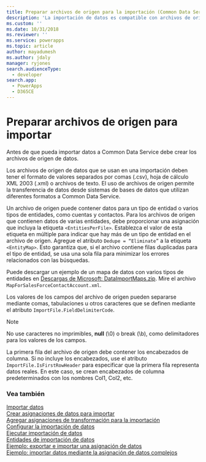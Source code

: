 ```yaml
---
title: Preparar archivos de origen para la importación (Common Data Service) | Microsoft Docs
description: 'La importación de datos es compatible con archivos de origen con formato de valores separados por comas (.csv), hoja de cálculo XML 2003 (.xml) o archivos de texto.'
ms.custom: ''
ms.date: 10/31/2018
ms.reviewer: ''
ms.service: powerapps
ms.topic: article
author: mayadumesh
ms.author: jdaly
manager: ryjones
search.audienceType:
  - developer
search.app:
  - PowerApps
  - D365CE
---
```

# <a name="prepare-source-files-for-import"></a>Preparar archivos de origen para importar

Antes de que pueda importar datos a Common Data Service debe crear los archivos de origen de datos.  
  
Los archivos de origen de datos que se usan en una importación deben tener el formato de valores separados por comas (.csv), hoja de cálculo XML 2003 (.xml) o archivos de texto. El uso de archivos de origen permite la transferencia de datos desde sistemas de bases de datos que utilizan diferentes formatos a Common Data Service.  
  
Un archivo de origen puede contener datos para un tipo de entidad o varios tipos de entidades, como cuentas y contactos. Para los archivos de origen que contienen datos de varias entidades, debe proporcionar una asignación que incluya la etiqueta `<EntitiesPerFile>`. Establezca el valor de esta etiqueta en múltiple para indicar que hay más de un tipo de entidad en el archivo de origen. Agregue el atributo `Dedupe = “Eliminate”` a la etiqueta `<EntityMap>`. Esto garantiza que, si el archivo contiene filas duplicadas para el tipo de entidad, se usa una sola fila para minimizar los errores relacionados con las búsquedas.  
  
Puede descargar un ejemplo de un mapa de datos con varios tipos de entidades en [Descargas de Microsoft: DataImportMaps.zip](http://download.microsoft.com/download/D/5/F/D5F73E15-439B-4EBC-BFFB-C6837B146C76/DataImportMaps.zip). Mire el archivo `MapForSalesForceContactAccount.xml`.  
  
 Los valores de los campos del archivo de origen pueden separarse mediante comas, tabulaciones u otros caracteres que se definen mediante el atributo `ImportFile.FieldDelimiterCode`.  
  
> [!NOTE]
>  No use caracteres no imprimibles, **null** (\0) o break (\b), como delimitadores para los valores de los campos.  
  
 La primera fila del archivo de origen debe contener los encabezados de columna. Si no incluye los encabezados, use el atributo `ImportFile.IsFirstRowHeader` para especificar que la primera fila representa datos reales. En este caso, se crean encabezados de columna predeterminados con los nombres Col1, Col2, etc.  

### <a name="see-also"></a>Vea también

[Importar datos](import-data.md)<br />
[Crear asignaciones de datos para importar](create-data-maps-for-import.md)<br />
[Agregar asignaciones de transformación para la importación](add-transformation-mappings-import.md)<br />
[Configurar la importación de datos](configure-data-import.md)<br />
[Ejecutar importación de datos](run-data-import.md)<br />
[Entidades de importación de datos](data-import-entities.md)<br />
[Ejemplo: exportar e importar una asignación de datos](org-service/samples/export-import-data-map.md)<br />
[Ejemplo: importar datos mediante la asignación de datos complejos](org-service/samples/import-data-complex-data-map.md)<br />